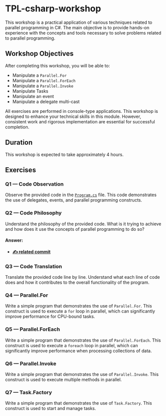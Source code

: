 ﻿# TPL-csharp-workshop

This workshop is a practical application of various techniques related to parallel programming in C#. The main objective is to provide hands-on experience with the concepts and tools necessary to solve problems related to parallel programming.

## Workshop Objectives

After completing this workshop, you will be able to:

- Manipulate a `Parallel.For`
- Manipulate a `Parallel.ForEach`
- Manipulate a `Parallel.Invoke`
- Manipulate Tasks
- Manipulate an event
- Manipulate a delegate multi-cast

All exercises are performed in console-type applications. This workshop is designed to enhance your technical skills in this module. However, consistent work and rigorous implementation are essential for successful completion.

## Duration

This workshop is expected to take approximately 4 hours.

## Exercises

### Q1 — Code Observation

Observe the provided code in the [`Program.cs`](https://github.com/sikatikenmogne/TPL-csharp-workshop/commit/ba841952320025a2d565df6f4146fbba2fb42fdd?diff=unified&w=0#diff-0b69b473fe937040615d69f606751f61ddbc2e3a1849360ff2456c22afe88c0b) file. This code demonstrates the use of delegates, events, and parallel programming constructs.

### Q2 — Code Philosophy

Understand the philosophy of the provided code. What is it trying to achieve and how does it use the concepts of parallel programming to do so?

#### Answer:
- **[✍️ related commit](https://github.com/sikatikenmogne/TPL-csharp-workshop/tree/2-code-philosophy?tab=readme-ov-file#answer)**

### Q3 — Code Translation

Translate the provided code line by line. Understand what each line of code does and how it contributes to the overall functionality of the program.

### Q4 — Parallel.For

Write a simple program that demonstrates the use of `Parallel.For`. This construct is used to execute a `for` loop in parallel, which can significantly improve performance for CPU-bound tasks.

### Q5 — Parallel.ForEach

Write a simple program that demonstrates the use of `Parallel.ForEach`. This construct is used to execute a `foreach` loop in parallel, which can significantly improve performance when processing collections of data.

### Q6 — Parallel.Invoke

Write a simple program that demonstrates the use of `Parallel.Invoke`. This construct is used to execute multiple methods in parallel.

### Q7 — Task.Factory

Write a simple program that demonstrates the use of `Task.Factory`. This construct is used to start and manage tasks.
